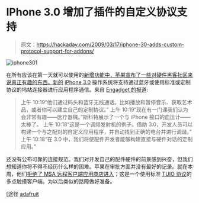 # IPhone 3.0 增加了插件的自定义协议支持

> 原文：<https://hackaday.com/2009/03/17/iphone-30-adds-custom-protocol-support-for-addons/>

![iphone301](img/b17ed93289d643162e1da133628e0f7c.png "iphone301")

在所有应该在第一天就可以使用的[新增功能中，苹果宣布了一些对硬件黑客社区来说真正有趣的东西。新的](http://www.obsessable.com/news/2009/03/17/iphone-os-3-0-adds-copy-and-paste-mms-push-notifications/ "iPhone OS 3.0 adds copy and paste, MMS, push notifications : Obsessable Technology News") [iPhone 3.0](http://www.mahalo.com/IPhone_3.0 "IPhone 3.0 - Mahalo") 操作系统将支持通过蓝牙或使用标准或定制协议的坞站连接器进行应用程序通信。来自 [Engadget 的报道](http://www.engadget.com/2009/03/17/live-from-apples-iphone-os-3-0-preview-event/#continued "Live from Apple's iPhone OS 3.0 preview event"):

> 上午 10:19“他们通过码头和蓝牙无线通话。比如播放和暂停音乐、获取艺术品，或者你可以建立自己的定制协议。”
> 上午 10:19“现在有一门课我们认为会非常有趣——医疗器械。”斯科特展示了一个与 iPhone 接口的血压计——太棒了。
> 上午 10:18“这是一个调频发射机的例子。借助 3.0，开发人员可以构建一个与之配对的自定义应用程序，并自动找到正确的电台并进行调谐。”
> 上午 10:18“在 3.0 中，我们将使配件开发者能够构建直接与硬件对话的定制应用。”

还没有公布可靠的连接规范。我们对开发自己的配件硬件的前景感到兴奋，但我们想知道你将不得不经历什么样的困难。苹果在审批方面并没有最好的记录。就在本周，他们[拒绝了 MSA 远程客户端应用商店进入](http://createdigitalmotion.com/2009/03/16/want-free-iphone-multitouch-communication-join-the-crusade/ "Create Digital Motion » Want Free iPhone Multitouch Communication? Join the Crusade!")；这是一个使用标准 [TUIO 协议](http://www.tuio.org/ "TUIO")的多点触摸客户端。为以后类似的路障做好准备。

[途径 [adafruit](http://www.adafruit.com/blog/2009/03/17/iphone-os-30-supports-hacky-accessories/)